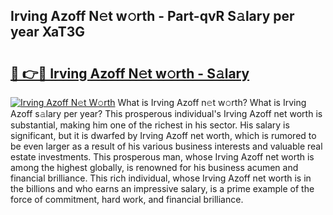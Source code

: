 ## Irving Azoff N𝚎t w𝚘rth - Part-qvR S𝚊lary per year XaT3G

# <h2><a href="http://gc0kgv.nevu.top/?p=Irving+Azoff">🔗 👉🔴 Irving Azoff N𝚎t w𝚘rth - S𝚊lary</a></h2>

[![Irving Azoff N𝚎t W𝚘rth](https://i.imgur.com/Oavwk0R.jpeg)](http://gc0kgv.nevu.top/?p=Irving+Azoff)
What is Irving Azoff n𝚎t w𝚘rth? What is Irving Azoff s𝚊lary per year?
This prosperous individual's Irving Azoff net worth is substantial, making him one of the richest in his sector. His salary is significant, but it is dwarfed by Irving Azoff net worth, which is rumored to be even larger as a result of his various business interests and valuable real estate investments. This prosperous man, whose Irving Azoff net worth is among the highest globally, is renowned for his business acumen and financial brilliance. This rich individual, whose Irving Azoff net worth is in the billions and who earns an impressive salary, is a prime example of the force of commitment, hard work, and financial brilliance.
